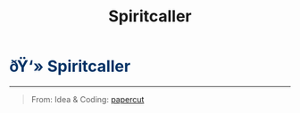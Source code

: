 ﻿---
lang: en-US
title: Spiritcaller
prev: Shroud
next: Stalker
---

# <font color=#003366>ðŸ‘» <b>Spiritcaller</b></font> <Badge text="Killing" type="tip" vertical="middle"/>
---

> From: Idea & Coding: [papercut](https://github.com/lars-wu)
